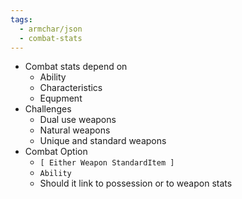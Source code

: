 ```yaml
---
tags:
  - armchar/json
  - combat-stats
---
```

+ Combat stats depend on
	+ Ability
	+ Characteristics
	+ Equpment
+ Challenges
	+ Dual use weapons
	+ Natural weapons
	+ Unique and standard weapons
+ Combat Option
	+ `[ Either Weapon StandardItem ]`
	+ `Ability`
	+ Should it link to possession or to weapon stats